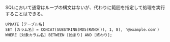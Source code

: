 SQLにおいて通常はループの構文はないが、代わりに範囲を指定して処理を実行することはできる。

```
UPDATE [テーブル名]
SET [カラム名] = CONCAT(SUBSTRING(MD5(RAND()), 1, 8), '@example.com')
WHERE [対象カラム名] BETWEEN [始まり] AND [終わり];
```
